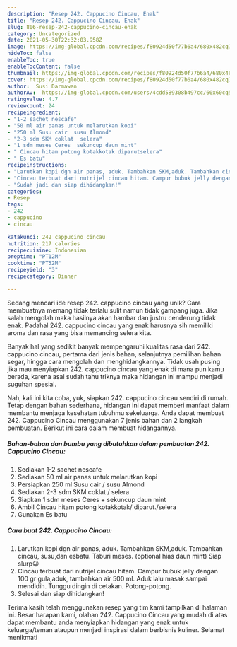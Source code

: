 ```yaml
---
description: "Resep 242. Cappucino Cincau, Enak"
title: "Resep 242. Cappucino Cincau, Enak"
slug: 806-resep-242-cappucino-cincau-enak
category: Uncategorized
date: 2021-05-30T22:32:03.958Z
image: https://img-global.cpcdn.com/recipes/f80924d50f77b6a4/680x482cq70/242-cappucino-cincau-foto-resep-utama.jpg
hideToc: false
enableToc: true
enableTocContent: false
thumbnail: https://img-global.cpcdn.com/recipes/f80924d50f77b6a4/680x482cq70/242-cappucino-cincau-foto-resep-utama.jpg
cover: https://img-global.cpcdn.com/recipes/f80924d50f77b6a4/680x482cq70/242-cappucino-cincau-foto-resep-utama.jpg
author:  Susi Darmawan
authorAv:  https://img-global.cpcdn.com/users/4cdd589308b497cc/60x60cq50/avatar.jpg
ratingvalue: 4.7
reviewcount: 24
recipeingredient:
- "1-2 sachet nescafe"
- "50 ml air panas untuk melarutkan kopi"
- "250 ml Susu cair  susu Almond"
- "2-3 sdm SKM coklat  selera"
- "1 sdm meses Ceres  sekuncup daun mint"
- " Cincau hitam potong kotakkotak diparutselera"
- " Es batu"
recipeinstructions:
- "Larutkan kopi dgn air panas, aduk. Tambahkan SKM,aduk. Tambahkan cincau, susu,dan esbatu. Taburi meses. (optional hias daun mint) Siap slurp😀"
- "Cincau terbuat dari nutrijel cincau hitam. Campur bubuk jelly dengan 100 gr gula,aduk, tambahkan air 500 ml. Aduk lalu masak sampai mendidih. Tunggu dingin di cetakan. Potong-potong."
- "Sudah jadi dan siap dihidangkan!"
categories:
- Resep
tags:
- 242
- cappucino
- cincau

katakunci: 242 cappucino cincau 
nutrition: 217 calories
recipecuisine: Indonesian
preptime: "PT12M"
cooktime: "PT52M"
recipeyield: "3"
recipecategory: Dinner

---
```



Sedang mencari ide resep 242. cappucino cincau yang unik? Cara membuatnya memang tidak terlalu sulit namun tidak gampang juga. Jika salah mengolah maka hasilnya akan hambar dan justru cenderung tidak enak. Padahal 242. cappucino cincau yang enak harusnya sih memiliki aroma dan rasa yang bisa memancing selera kita.


Banyak hal yang sedikit banyak mempengaruhi kualitas rasa dari 242. cappucino cincau, pertama dari jenis bahan, selanjutnya pemilihan bahan segar, hingga cara mengolah dan menghidangkannya. Tidak usah pusing jika mau menyiapkan 242. cappucino cincau yang enak di mana pun kamu berada, karena asal sudah tahu triknya maka hidangan ini mampu menjadi suguhan spesial.




Nah, kali ini kita coba, yuk, siapkan 242. cappucino cincau sendiri di rumah. Tetap dengan bahan sederhana, hidangan ini dapat memberi manfaat dalam membantu menjaga kesehatan tubuhmu sekeluarga. Anda dapat membuat 242. Cappucino Cincau menggunakan 7 jenis bahan dan 2 langkah pembuatan. Berikut ini cara dalam membuat hidangannya.

<!--inarticleads1-->

##### Bahan-bahan dan bumbu yang dibutuhkan dalam pembuatan 242. Cappucino Cincau:

1. Sediakan 1-2 sachet nescafe
1. Sediakan 50 ml air panas untuk melarutkan kopi
1. Persiapkan 250 ml Susu cair / susu Almond
1. Sediakan 2-3 sdm SKM coklat / selera
1. Siapkan 1 sdm meses Ceres + sekuncup daun mint
1. Ambil  Cincau hitam potong kotakkotak/ diparut./selera
1. Gunakan  Es batu




<!--inarticleads2-->

##### Cara buat 242. Cappucino Cincau:

1. Larutkan kopi dgn air panas, aduk. Tambahkan SKM,aduk. Tambahkan cincau, susu,dan esbatu. Taburi meses. (optional hias daun mint) Siap slurp😀
1. Cincau terbuat dari nutrijel cincau hitam. Campur bubuk jelly dengan 100 gr gula,aduk, tambahkan air 500 ml. Aduk lalu masak sampai mendidih. Tunggu dingin di cetakan. Potong-potong.
1. Selesai dan siap dihidangkan!



Terima kasih telah menggunakan resep yang tim kami tampilkan di halaman ini. Besar harapan kami, olahan 242. Cappucino Cincau yang mudah di atas dapat membantu anda menyiapkan hidangan yang enak untuk keluarga/teman ataupun menjadi inspirasi dalam berbisnis kuliner. Selamat menikmati
